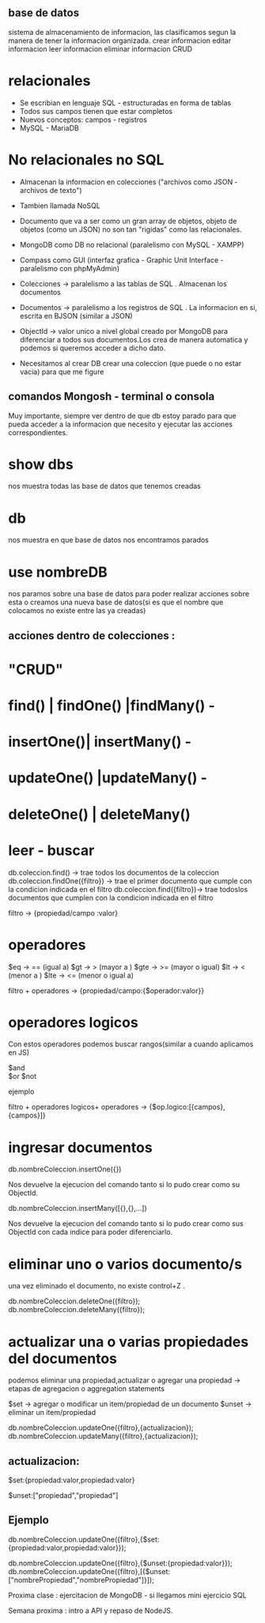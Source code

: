 ## base de datos
sistema de almacenamiento de informacion, las clasificamos segun la manera de tener la informacion organizada.
crear informacion
editar informacion
leer informacion
eliminar informacion
CRUD

# relacionales
- Se escribian en lenguaje SQL - estructuradas en forma de tablas
- Todos sus campos tienen que estar completos
- Nuevos conceptos: campos - registros
- MySQL - MariaDB

# No relacionales no SQL
- Almacenan la informacion en colecciones ("archivos como JSON - archivos de texto")
- Tambien llamada NoSQL
- Documento que va a ser como un gran array de objetos, objeto de objetos (como un JSON)
no son tan "rigidas" como las relacionales.

- MongoDB como DB no relacional (paralelismo con MySQL - XAMPP)
- Compass como GUI (interfaz grafica - Graphic Unit Interface  - paralelismo con phpMyAdmin)

- Colecciones -> paralelismo a las tablas de SQL . Almacenan los documentos 
- Documentos -> paralelismo a los registros de SQL . La informacion en si, escrita en BJSON (similar a JSON)

- ObjectId -> valor unico a nivel global creado por MongoDB para diferenciar a todos sus documentos.Los crea de manera automatica y podemos si queremos acceder a dicho dato.

- Necesitamos al crear DB crear una coleccion (que puede o no estar vacia) para que me figure

## comandos Mongosh - terminal o consola 

Muy importante, siempre ver dentro de que db estoy parado para que pueda acceder a la informacion que necesito y ejecutar las acciones correspondientes.

# show dbs
nos muestra todas las base de datos que tenemos creadas

# db 
nos muestra en que base de datos nos encontramos parados

# use nombreDB
nos paramos sobre una base de datos para poder realizar acciones sobre esta o creamos una nueva base de datos(si es que el nombre que colocamos no existe entre las ya creadas)



## acciones dentro de colecciones :

# "CRUD" 
# find() | findOne() |findMany() - 
# insertOne()| insertMany() - 
# updateOne() |updateMany() - 
# deleteOne() | deleteMany()

# leer - buscar 

db.coleccion.find() -> trae todos los documentos de la coleccion
 db.coleccion.findOne({filtro}) -> trae el primer documento que cumple con la condicion indicada en el filtro
  db.coleccion.find({filtro})-> trae todoslos documentos que cumplen con la condicion indicada en el filtro

  filtro -> {propiedad/campo :valor}

  # operadores 

  $eq -> == (igual a)
  $gt -> > (mayor a )
  $gte -> >= (mayor o igual)
  $lt -> < (menor a )
  $lte -> <= (menor o igual a)

  filtro + operadores -> {propiedad/campo:{$operador:valor}}


# operadores logicos 

Con estos operadores podemos buscar rangos(similar a cuando aplicamos en JS)

$and  
$or
$not

ejemplo

  filtro + operadores logicos+ operadores -> {$op.logico:[{campos},{campos}]}

# ingresar documentos 

db.nombreColeccion.insertOne({})

Nos devuelve la ejecucion del comando tanto si lo pudo crear como su ObjectId.

db.nombreColeccion.insertMany([{},{},...])

Nos devuelve la ejecucion del comando tanto si lo pudo crear como sus ObjectId con cada indice para poder diferenciarlo.



# eliminar uno o varios documento/s

una vez eliminado el documento, no existe control+Z .

db.nombreColeccion.deleteOne({filtro});
db.nombreColeccion.deleteMany({filtro});

# actualizar una o varias propiedades del documentos
podemos eliminar una propiedad,actualizar o agregar una propiedad -> etapas de agregacion o aggregation statements

$set -> agregar o modificar un item/propiedad de un documento
$unset -> eliminar un item/propiedad

db.nombreColeccion.updateOne({filtro},{actualizacion});
db.nombreColeccion.updateMany({filtro},{actualizacion});

## actualizacion:

$set:{propiedad:valor,propiedad:valor}

$unset:["propiedad","propiedad"]

## Ejemplo

db.nombreColeccion.updateOne({filtro},{$set:{propiedad:valor,propiedad:valor}});

db.nombreColeccion.updateOne({filtro},{$unset:{propiedad:valor}});
db.nombreColeccion.updateOne({filtro},[{$unset:["nombrePropiedad","nombrePropiedad"]}]);



Proxima clase : ejercitacion de MongoDB - si llegamos mini ejercicio SQL 

Semana proxima : intro a API y repaso de NodeJS.